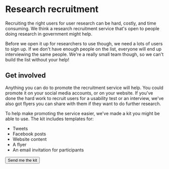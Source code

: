 # Research recruitment

Recruiting the right users for user research can be hard, costly, and time consuming. We think a research recruitment service that's open to people doing research in government might help. 

Before we open it up for researchers to use though, we need a lots of users to sign up. If we don't have enough people on the list, everyone will end up interviewing the same people. We're a really small team though, so we can't build the list without your help!

## Get involved

Anything you can do to promote the recruitment service will help. You could promote it on your social media accounts, or on your website. If you've done the hard work to recruit users for a usability test or an interview, we've also got flyers you can share with them if they want to do further research.

To help make promoting the service easier, we've made a kit you might be able to use. The kit includes templates for:

- Tweets
- Facebook posts
- Website content
- A flyer
- An email invitation for participants


<p>
<a href="mailto:digital@finance.nsw.gov.au?subject=Please send me the research recruitment kit">
<button class="au-btn">Send me the kit</button>
</a>	
</p>
